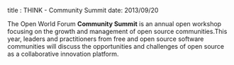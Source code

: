 title : THINK - Community Summit
date: 2013/09/20


The Open World Forum **Community Summit** is an annual open workshop focusing on the growth and management of open 
source communities.This year, leaders and practitioners from free and open source software communities will discuss 
the opportunities and challenges of open source as a collaborative innovation platform.
